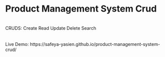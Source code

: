 # Product Management System Crud

<br>
CRUDS: Create Read Update Delete Search
<br>
<br>
<br>
Live Demo: https://safeya-yasien.github.io/product-management-system-crud/
